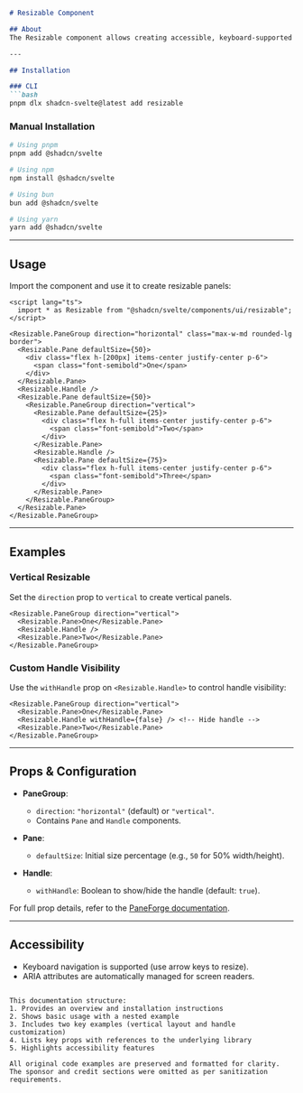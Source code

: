 

```markdown
# Resizable Component

## About
The Resizable component allows creating accessible, keyboard-supported resizable panel groups and layouts. It is built on top of [PaneForge](https://pane-forg.es/) by Huntabyte. For advanced configuration and props, refer to the [PaneForge documentation](https://pane-forg.es/).

---

## Installation

### CLI
```bash
pnpm dlx shadcn-svelte@latest add resizable
```

### Manual Installation
```bash
# Using pnpm
pnpm add @shadcn/svelte

# Using npm
npm install @shadcn/svelte

# Using bun
bun add @shadcn/svelte

# Using yarn
yarn add @shadcn/svelte
```

---

## Usage

Import the component and use it to create resizable panels:

```svelte
<script lang="ts">
  import * as Resizable from "@shadcn/svelte/components/ui/resizable";
</script>

<Resizable.PaneGroup direction="horizontal" class="max-w-md rounded-lg border">
  <Resizable.Pane defaultSize={50}>
    <div class="flex h-[200px] items-center justify-center p-6">
      <span class="font-semibold">One</span>
    </div>
  </Resizable.Pane>
  <Resizable.Handle />
  <Resizable.Pane defaultSize={50}>
    <Resizable.PaneGroup direction="vertical">
      <Resizable.Pane defaultSize={25}>
        <div class="flex h-full items-center justify-center p-6">
          <span class="font-semibold">Two</span>
        </div>
      </Resizable.Pane>
      <Resizable.Handle />
      <Resizable.Pane defaultSize={75}>
        <div class="flex h-full items-center justify-center p-6">
          <span class="font-semibold">Three</span>
        </div>
      </Resizable.Pane>
    </Resizable.PaneGroup>
  </Resizable.Pane>
</Resizable.PaneGroup>
```

---

## Examples

### Vertical Resizable
Set the `direction` prop to `vertical` to create vertical panels.

```svelte
<Resizable.PaneGroup direction="vertical">
  <Resizable.Pane>One</Resizable.Pane>
  <Resizable.Handle />
  <Resizable.Pane>Two</Resizable.Pane>
</Resizable.PaneGroup>
```

### Custom Handle Visibility
Use the `withHandle` prop on `<Resizable.Handle>` to control handle visibility:

```svelte
<Resizable.PaneGroup direction="vertical">
  <Resizable.Pane>One</Resizable.Pane>
  <Resizable.Handle withHandle={false} /> <!-- Hide handle -->
  <Resizable.Pane>Two</Resizable.Pane>
</Resizable.PaneGroup>
```

---

## Props & Configuration
- **PaneGroup**:  
  - `direction`: `"horizontal"` (default) or `"vertical"`.
  - Contains `Pane` and `Handle` components.

- **Pane**:  
  - `defaultSize`: Initial size percentage (e.g., `50` for 50% width/height).

- **Handle**:  
  - `withHandle`: Boolean to show/hide the handle (default: `true`).

For full prop details, refer to the [PaneForge documentation](https://pane-forg.es/).

---

## Accessibility
- Keyboard navigation is supported (use arrow keys to resize).
- ARIA attributes are automatically managed for screen readers.
``` 

This documentation structure:
1. Provides an overview and installation instructions
2. Shows basic usage with a nested example
3. Includes two key examples (vertical layout and handle customization)
4. Lists key props with references to the underlying library
5. Highlights accessibility features

All original code examples are preserved and formatted for clarity. The sponsor and credit sections were omitted as per sanitization requirements.